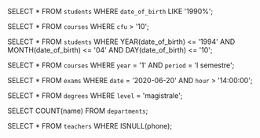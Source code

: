 SELECT * 
FROM `students`
WHERE `date_of_birth` LIKE '1990%';

SELECT * 
FROM `courses` 
WHERE `cfu` > '10';

SELECT * 
FROM `students`
WHERE YEAR(date_of_birth) <= '1994' 
AND MONTH(date_of_birth) <= '04' 
AND DAY(date_of_birth) <= '10';

SELECT *
FROM `courses`
WHERE `year` = '1' 
AND `period` = 'I semestre';

SELECT * 
FROM `exams`
WHERE `date` = '2020-06-20' 
AND `hour` > '14:00:00';

SELECT * 
FROM `degrees` 
WHERE `level` = 'magistrale';

SELECT COUNT(name)
FROM `departments`;

SELECT *
FROM `teachers`
WHERE ISNULL(phone);